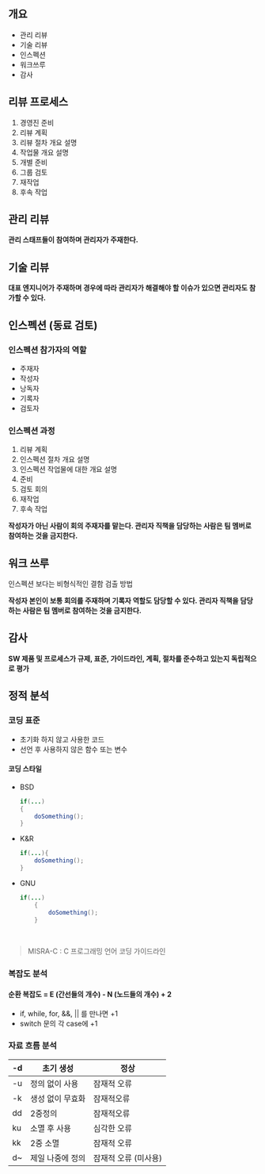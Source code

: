 ## 개요

* 관리 리뷰
* 기술 리뷰
* 인스펙션
* 워크쓰루
* 감사

## 리뷰 프로세스

1. 경영진 준비
2. 리뷰 계획
3. 리뷰 절차 개요 설명
4. 작업물 개요 설명
5. 개별 준비
6. 그룹 검토
7. 재작업
8. 후속 작업

## 관리 리뷰

**관리 스태프들이 참여하며 관리자가 주재한다.**

## 기술 리뷰

**대표 엔지니어가 주재하며 경우에 따라 
관리자가 해결해야 할 이슈가 있으면 관리자도 참가할 수 있다.**

## 인스펙션 (동료 검토)

### 인스펙션 참가자의 역할

* 주재자
* 작성자
* 낭독자
* 기록자
* 검토자

### 인스펙션 과정

1. 리뷰 계획
2. 인스펙션 절차 개요 설명
3. 인스펙션 작업물에 대한 개요 설명
4. 준비
5. 검토 회의
6. 재작업
7. 후속 작업

**작성자가 아닌 사람이 회의 주재자를 맡는다.
관리자 직책을 담당하는 사람은 팀 멤버로 참여하는 것을 금지한다.**

## 워크 쓰루

인스펙션 보다는 비형식적인 결함 검출 방법

**작성자 본인이 보통 회의를 주재하며 기록자 역할도 담당할 수 있다.
관리자 직책을 담당하는 사람은 팀 멤버로 참여하는 것을 금지한다.**

## 감사

**SW 제품 및 프로세스가 규제, 표준, 가이드라인, 계획, 절차를 준수하고 있는지 독립적으로 평가**

## 정적 분석

### 코딩 표준

* 초기화 하지 않고 사용한 코드
* 선언 후 사용하지 않은 함수 또는 변수
#### 코딩 스타일

* BSD

  ```java
  if(...)
  {
	  doSomething();
  }
  ```
* K&R

    ```java
    if(...){
        doSomething();
    }
    ```

* GNU

    ```java
    if(...)
        {
            doSomething();
        }
    ```
<br>

> MISRA-C : C 프로그래밍 언어 코딩 가이드라인

### 복잡도 분석

#### 순환 복잡도 = E (간선들의 개수) - N (노드들의 개수) + 2

* if, while, for, &&, || 를 만나면 +1
* switch 문의 각 case에 +1

### 자료 흐름 분석

| -d  | 초기 생성     | 정상           |
| --- | --------- | ------------ |
| -u  | 정의 없이 사용  | 잠재적 오류       |
| -k  | 생성 없이 무효화 | 잠재적오류        |
| dd  | 2중정의      | 잠재적오류        |
| ku  | 소멸 후 사용   | 심각한 오류       |
| kk  | 2중 소멸     | 잠재적 오류       |
| d~  | 제일 나중에 정의 | 잠재적 오류 (미사용) |

